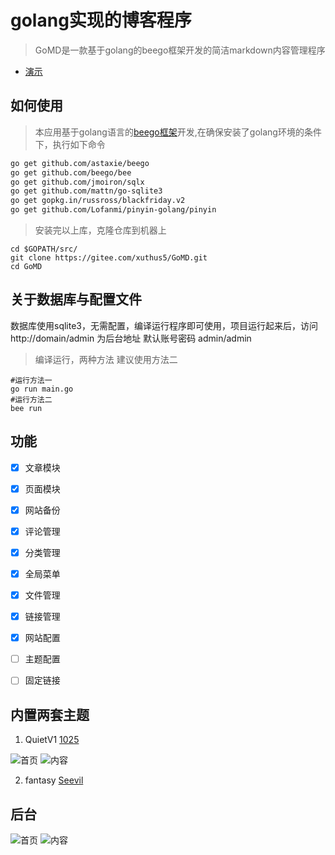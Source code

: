 # golang实现的博客程序

> GoMD是一款基于golang的beego框架开发的简洁markdown内容管理程序

+ [演示](http://xblogs.cn)

## 如何使用

> 本应用基于golang语言的[beego框架](https://beego.me/)开发,在确保安装了golang环境的条件下，执行如下命令

```bash
go get github.com/astaxie/beego
go get github.com/beego/bee
go get github.com/jmoiron/sqlx
go get github.com/mattn/go-sqlite3
go get gopkg.in/russross/blackfriday.v2
go get github.com/Lofanmi/pinyin-golang/pinyin
```

> 安装完以上库，克隆仓库到机器上

```shell
cd $GOPATH/src/
git clone https://gitee.com/xuthus5/GoMD.git
cd GoMD
```

## 关于数据库与配置文件

数据库使用sqlite3，无需配置，编译运行程序即可使用，项目运行起来后，访问 http://domain/admin 为后台地址 默认账号密码 admin/admin

> 编译运行，两种方法 建议使用方法二

```
#运行方法一
go run main.go
#运行方法二
bee run
```



## 功能

- [x] 文章模块

- [x] 页面模块

- [x] 网站备份

- [x] 评论管理

- [x] 分类管理

- [x] 全局菜单

- [x] 文件管理

- [x] 链接管理

- [x] 网站配置

- [ ] 主题配置

- [ ] 固定链接

## 内置两套主题

1. QuietV1 [1025](https://1025.me/)

![首页](http://dl.xuthus.cc/q-i.png)
![内容](http://dl.xuthus.cc/q-a.png)

2. fantasy [Seevil](https://github.com/Seevil/fantasy)

## 后台

![首页](http://dl.xuthus.cc/admin.png)
![内容](http://dl.xuthus.cc/admin-a.png)
